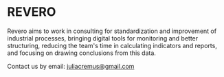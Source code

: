 # REVERO

Revero aims to work in consulting for standardization and improvement of industrial processes, bringing digital tools for monitoring and better structuring, reducing the team's time in calculating indicators and reports, and focusing on drawing conclusions from this data.

Contact us by email: juliacremus@gmail.com
